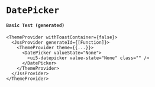# `DatePicker`

#### `Basic Test (generated)`

```
<ThemeProvider withToastContainer={false}>
  <JssProvider generateId={[Function]}>
    <ThemeProvider theme={{...}}>
      <DatePicker valueState="None">
        <ui5-datepicker value-state="None" class="" />
      </DatePicker>
    </ThemeProvider>
  </JssProvider>
</ThemeProvider>
```

